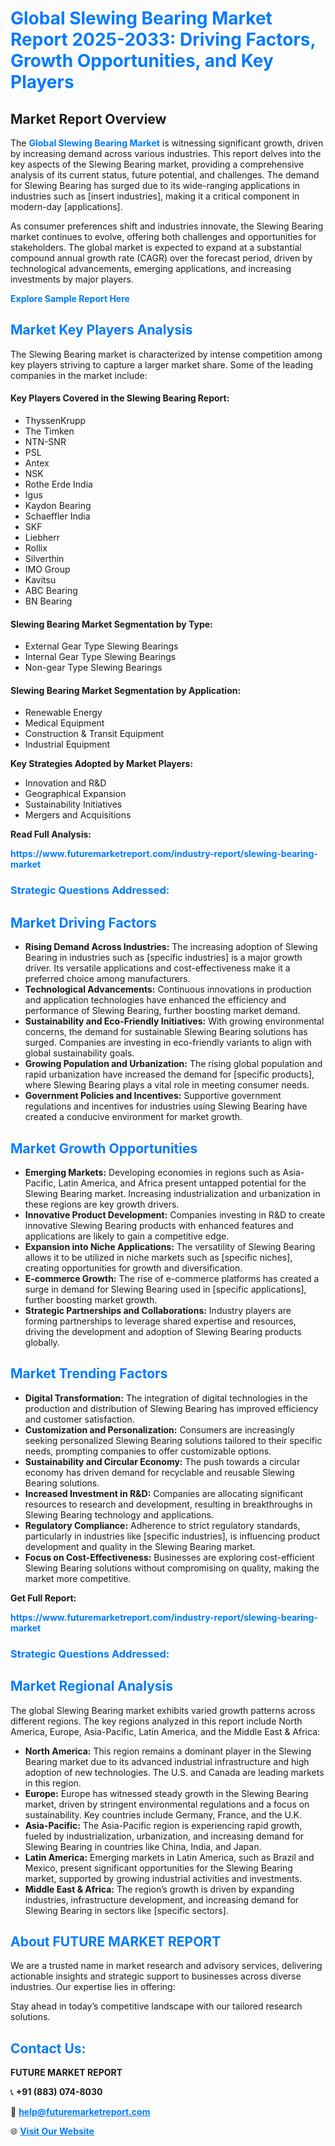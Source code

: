 <h1 style="color: #007BFF;">Global Slewing Bearing Market Report 2025-2033: Driving Factors, Growth Opportunities, and Key Players</h1>

<section id="overview">
<h2>Market Report Overview</h2>
<p>The <a href="https://www.futuremarketreport.com/industry-report/slewing-bearing-market" style="color: #007BFF; text-decoration: none;"><strong>Global Slewing Bearing Market</strong></a> is witnessing significant growth, driven by increasing demand across various industries. This report delves into the key aspects of the Slewing Bearing market, providing a comprehensive analysis of its current status, future potential, and challenges. The demand for Slewing Bearing has surged due to its wide-ranging applications in industries such as [insert industries], making it a critical component in modern-day [applications].</p>
<p>As consumer preferences shift and industries innovate, the Slewing Bearing market continues to evolve, offering both challenges and opportunities for stakeholders. The global market is expected to expand at a substantial compound annual growth rate (CAGR) over the forecast period, driven by technological advancements, emerging applications, and increasing investments by major players.</p>
</section>

<section id="overview">
<p><a href="https://www.futuremarketreport.com/request-sample/reportId=60414" style="color: #007BFF; text-decoration: none;"><strong>Explore Sample Report Here</strong></a></p>
</section>

<section id="key-players">
<h2 style="color: #007BFF;">Market Key Players Analysis</h2>
<p>The Slewing Bearing market is characterized by intense competition among key players striving to capture a larger market share. Some of the leading companies in the market include:</p>
<h4>Key Players Covered in the Slewing Bearing Report:</h4>
<ul><li>ThyssenKrupp</li><li>The Timken</li><li>NTN-SNR</li><li>PSL</li><li>Antex</li><li>NSK</li><li>Rothe Erde India</li><li>Igus</li><li>Kaydon Bearing</li><li>Schaeffler India</li><li>SKF</li><li>Liebherr</li><li>Rollix</li><li>Silverthin</li><li>IMO Group</li><li>Kavitsu</li><li>ABC Bearing</li><li>BN Bearing</li></ul>
<h4>Slewing Bearing Market Segmentation by Type:</h4>
<ul><li>External Gear Type Slewing Bearings</li><li>Internal Gear Type Slewing Bearings</li><li>Non-gear Type Slewing Bearings</li></ul>

<h4>Slewing Bearing Market Segmentation by Application:</h4>
<ul><li>Renewable Energy</li><li>Medical Equipment</li><li>Construction &amp; Transit Equipment</li><li>Industrial Equipment</li></ul>
<p><strong>Key Strategies Adopted by Market Players:</strong></p>
<ul>
<li>Innovation and R&D</li>
<li>Geographical Expansion</li>
<li>Sustainability Initiatives</li>
<li>Mergers and Acquisitions</li>
</ul>
</section>

<section>
<p><strong>Read Full Analysis: </strong></p><a href="https://www.futuremarketreport.com/industry-report/slewing-bearing-market" style="color: #007BFF; text-decoration: none;"><strong>https://www.futuremarketreport.com/industry-report/slewing-bearing-market</strong></a>
<h3 style="color: #007BFF;">Strategic Questions Addressed:</h3>
</section>

<section id="driving-factors">
<h2 style="color: #007BFF;">Market Driving Factors</h2>
<ul>
<li><strong>Rising Demand Across Industries:</strong> The increasing adoption of Slewing Bearing in industries such as [specific industries] is a major growth driver. Its versatile applications and cost-effectiveness make it a preferred choice among manufacturers.</li>
<li><strong>Technological Advancements:</strong> Continuous innovations in production and application technologies have enhanced the efficiency and performance of Slewing Bearing, further boosting market demand.</li>
<li><strong>Sustainability and Eco-Friendly Initiatives:</strong> With growing environmental concerns, the demand for sustainable Slewing Bearing solutions has surged. Companies are investing in eco-friendly variants to align with global sustainability goals.</li>
<li><strong>Growing Population and Urbanization:</strong> The rising global population and rapid urbanization have increased the demand for [specific products], where Slewing Bearing plays a vital role in meeting consumer needs.</li>
<li><strong>Government Policies and Incentives:</strong> Supportive government regulations and incentives for industries using Slewing Bearing have created a conducive environment for market growth.</li>
</ul>
</section>

<section id="growth-opportunities">
<h2 style="color: #007BFF;">Market Growth Opportunities</h2>
<ul>
<li><strong>Emerging Markets:</strong> Developing economies in regions such as Asia-Pacific, Latin America, and Africa present untapped potential for the Slewing Bearing market. Increasing industrialization and urbanization in these regions are key growth drivers.</li>
<li><strong>Innovative Product Development:</strong> Companies investing in R&D to create innovative Slewing Bearing products with enhanced features and applications are likely to gain a competitive edge.</li>
<li><strong>Expansion into Niche Applications:</strong> The versatility of Slewing Bearing allows it to be utilized in niche markets such as [specific niches], creating opportunities for growth and diversification.</li>
<li><strong>E-commerce Growth:</strong> The rise of e-commerce platforms has created a surge in demand for Slewing Bearing used in [specific applications], further boosting market growth.</li>
<li><strong>Strategic Partnerships and Collaborations:</strong> Industry players are forming partnerships to leverage shared expertise and resources, driving the development and adoption of Slewing Bearing products globally.</li>
</ul>
</section>

<section id="trending-factors">
<h2 style="color: #007BFF;">Market Trending Factors</h2>
<ul>
<li><strong>Digital Transformation:</strong> The integration of digital technologies in the production and distribution of Slewing Bearing has improved efficiency and customer satisfaction.</li>
<li><strong>Customization and Personalization:</strong> Consumers are increasingly seeking personalized Slewing Bearing solutions tailored to their specific needs, prompting companies to offer customizable options.</li>
<li><strong>Sustainability and Circular Economy:</strong> The push towards a circular economy has driven demand for recyclable and reusable Slewing Bearing solutions.</li>
<li><strong>Increased Investment in R&D:</strong> Companies are allocating significant resources to research and development, resulting in breakthroughs in Slewing Bearing technology and applications.</li>
<li><strong>Regulatory Compliance:</strong> Adherence to strict regulatory standards, particularly in industries like [specific industries], is influencing product development and quality in the Slewing Bearing market.</li>
<li><strong>Focus on Cost-Effectiveness:</strong> Businesses are exploring cost-efficient Slewing Bearing solutions without compromising on quality, making the market more competitive.</li>
</ul>
</section>

<section>
<p><strong>Get Full Report: </strong></p><a href="https://www.futuremarketreport.com/industry-report/slewing-bearing-market" style="color: #007BFF; text-decoration: none;"><strong>https://www.futuremarketreport.com/industry-report/slewing-bearing-market</strong></a>
<h3 style="color: #007BFF;">Strategic Questions Addressed:</h3>
</section>


<section id="regional-analysis">
<h2 style="color: #007BFF;">Market Regional Analysis</h2>
<p>The global Slewing Bearing market exhibits varied growth patterns across different regions. The key regions analyzed in this report include North America, Europe, Asia-Pacific, Latin America, and the Middle East & Africa:</p>
<ul>
<li><strong>North America:</strong> This region remains a dominant player in the Slewing Bearing market due to its advanced industrial infrastructure and high adoption of new technologies. The U.S. and Canada are leading markets in this region.</li>
<li><strong>Europe:</strong> Europe has witnessed steady growth in the Slewing Bearing market, driven by stringent environmental regulations and a focus on sustainability. Key countries include Germany, France, and the U.K.</li>
<li><strong>Asia-Pacific:</strong> The Asia-Pacific region is experiencing rapid growth, fueled by industrialization, urbanization, and increasing demand for Slewing Bearing in countries like China, India, and Japan.</li>
<li><strong>Latin America:</strong> Emerging markets in Latin America, such as Brazil and Mexico, present significant opportunities for the Slewing Bearing market, supported by growing industrial activities and investments.</li>
<li><strong>Middle East & Africa:</strong> The region’s growth is driven by expanding industries, infrastructure development, and increasing demand for Slewing Bearing in sectors like [specific sectors].</li>
</ul>
</section>

<footer>
<h2 style="color: #007BFF;">About FUTURE MARKET REPORT</h2>
<p>We are a trusted name in market research and advisory services, delivering actionable insights and strategic support to businesses across diverse industries. Our expertise lies in offering:</p>

<p>Stay ahead in today’s competitive landscape with our tailored research solutions.</p>

<h2 style="color: #007BFF;">Contact Us:</h2>
<p><strong>FUTURE MARKET REPORT</strong></p>
<p>📞 <strong>+91 (883) 074-8030</strong></p>
<p>📧 <strong><a href="mailto:help@futuremarketreport.com" style="color: #007BFF;">help@futuremarketreport.com</a></strong></p>
<p>🌐 <strong><a href="https://www.futuremarketreport.com/" style="color: #007BFF;">Visit Our Website</a></strong></p>
</footer>